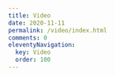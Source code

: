 ```yaml
---
title: Video
date: 2020-11-11
permalink: /video/index.html
comments: 0
eleventyNavigation:
  key: Video
  order: 100 
---
```

